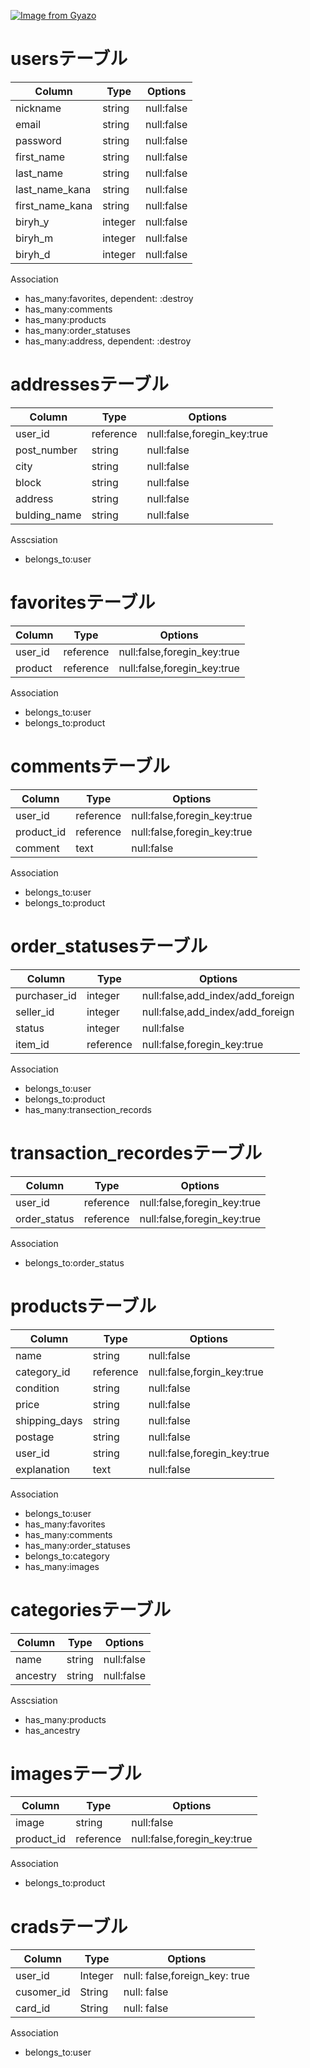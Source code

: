[![Image from Gyazo](https://i.gyazo.com/9a76d80069822856079c27a90a578ac2.gif)](https://gyazo.com/9a76d80069822856079c27a90a578ac2)  
  
  # usersテーブル


|Column|Type|Options|
|------|----|-------|
|nickname|string|null:false|
|email|string|null:false|
|password|string|null:false|
|first_name|string|null:false|
|last_name|string|null:false|
|last_name_kana|string|null:false|
|first_name_kana|string|null:false|
|biryh_y|integer|null:false|
|biryh_m|integer|null:false|
|biryh_d|integer|null:false|
Association

- has_many:favorites, dependent: :destroy
- has_many:comments
- has_many:products
- has_many:order_statuses
- has_many:address, dependent: :destroy

# addressesテーブル

|Column|Type|Options|
|------|----|-------|
|user_id|reference|null:false,foregin_key:true|
|post_number|string|null:false|
|city|string|null:false|
|block|string|null:false|
|address|string|null:false|
|bulding_name|string|null:false|

Asscsiation

- belongs_to:user



# favoritesテーブル


|Column|Type|Options|
|------|----|-------|
|user_id|reference|null:false,foregin_key:true|
|product|reference|null:false,foregin_key:true|

Association

- belongs_to:user
- belongs_to:product


# commentsテーブル


|Column|Type|Options|
|------|----|-------|
|user_id|reference|null:false,foregin_key:true|
|product_id|reference|null:false,foregin_key:true|
|comment|text|null:false|

Association

- belongs_to:user
- belongs_to:product


# order_statusesテーブル


|Column|Type|Options|
|------|----|-------|
|purchaser_id|integer|null:false,add_index/add_foreign|
|seller_id|integer|null:false,add_index/add_foreign|
|status|integer|null:false|
|item_id|reference|null:false,foregin_key:true|

Association

- belongs_to:user
- belongs_to:product
- has_many:transection_records


# transaction_recordesテーブル

|Column|Type|Options|
|------|----|-------|
|user_id|reference|null:false,foregin_key:true|
|order_status|reference|null:false,foregin_key:true|

Association

- belongs_to:order_status



# productsテーブル


|Column|Type|Options|
|------|----|-------|
|name|string|null:false|
|category_id|reference|null:false,forgin_key:true|
|condition|string|null:false|
|price|string|null:false|
|shipping_days|string|null:false|
|postage|string|null:false|
|user_id|string|null:false,foregin_key:true|
|explanation|text|null:false|


Association

- belongs_to:user
- has_many:favorites
- has_many:comments
- has_many:order_statuses
- belongs_to:category
- has_many:images



# categoriesテーブル


|Column|Type|Options|
|------|----|-------|
|name|string|null:false|
|ancestry|string|null:false|


Asscsiation

- has_many:products
- has_ancestry

# imagesテーブル

|Column|Type|Options|
|------|----|-------|
|image|string|null:false|
|product_id|reference|null:false,foregin_key:true|

Association

- belongs_to:product

# cradsテーブル
|Column|Type|Options|
|------|----|-------|
|user_id|Integer|null: false,foreign_key: true|
|cusomer_id|String|null: false|
|card_id|String|null: false|

Association

- belongs_to:user



